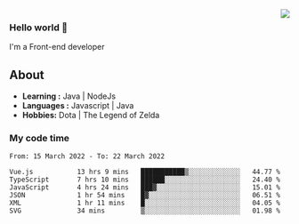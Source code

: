 <img align='right' src="https://github-readme-stats.vercel.app/api?username=jumodada&show_icons=true&theme=vue">

### Hello world 👋

I'm a Front-end developer 
    
## About
-  **Learning :** Java | NodeJs
-  **Languages :** Javascript | Java
-  **Hobbies:** Dota | The Legend of Zelda

### My code time

<!--START_SECTION:waka-->

```text
From: 15 March 2022 - To: 22 March 2022

Vue.js           13 hrs 9 mins   ███████████▒░░░░░░░░░░░░░   44.77 %
TypeScript       7 hrs 10 mins   ██████░░░░░░░░░░░░░░░░░░░   24.40 %
JavaScript       4 hrs 24 mins   ███▓░░░░░░░░░░░░░░░░░░░░░   15.01 %
JSON             1 hr 54 mins    █▓░░░░░░░░░░░░░░░░░░░░░░░   06.51 %
XML              1 hr 11 mins    █░░░░░░░░░░░░░░░░░░░░░░░░   04.05 %
SVG              34 mins         ▒░░░░░░░░░░░░░░░░░░░░░░░░   01.98 %
```

<!--END_SECTION:waka-->
